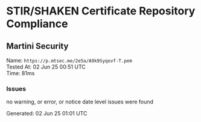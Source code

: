 # STIR/SHAKEN Certificate Repository Compliance

## Martini Security

Name: `https://p.mtsec.me/2e5a/A9k9Syqovf-T.pem`\
Tested At: 02 Jun 25 00:51 UTC\
Time: 81ms

### Issues

no warning, or error, or notice date level issues were found

Generated: 02 Jun 25 01:01 UTC